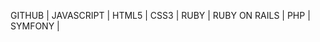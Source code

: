 GITHUB | 
JAVASCRIPT | 
HTML5 | 
CSS3 | 
RUBY | 
RUBY ON RAILS | 
PHP | 
SYMFONY | 




























































